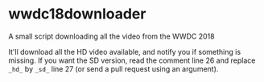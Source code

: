 # wwdc18downloader
A small script downloading all the video from the WWDC 2018

It'll download all the HD video available, and notify you if something is missing.
If you want the SD version, read the comment line 26 and replace `_hd_` by `_sd_` line 27 (or send a pull request using an argument).
